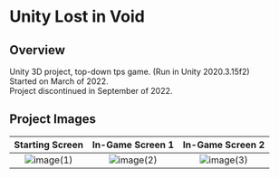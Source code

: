 # Unity Lost in Void
## Overview
Unity 3D project, top-down tps game. (Run in Unity 2020.3.15f2) 
<br>
Started on March of 2022.
<br>
Project discontinued in September of 2022.
<br>
## Project Images
Starting Screen             |  In-Game Screen 1             |  In-Game Screen 2
:-------------------------:|:-------------------------:|:-------------------------:
![image(1)](https://github.com/kimagure-ningen/unity-tps/blob/main/images/image(1).png)  |  ![image(2)](https://github.com/kimagure-ningen/unity-tps/blob/main/images/image(2).png)   |  ![image(3)](https://github.com/kimagure-ningen/unity-tps/blob/main/images/image(3).png)
